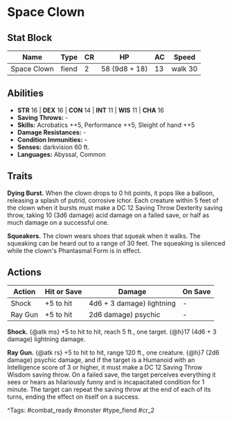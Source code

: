 # Space Clown

## Stat Block

| Name | Type | CR | HP | AC | Speed |
|------|------|----|----|----|-------|
| Space Clown | fiend | 2 | 58 (9d8 + 18) | 13 | walk 30 |

## Abilities

- **STR** 16 | **DEX** 16 | **CON** 14 | **INT** 11 | **WIS** 11 | **CHA** 16
- **Saving Throws:** -  
- **Skills:** Acrobatics ++5, Performance ++5, Sleight of hand ++5  
- **Damage Resistances:** -  
- **Condition Immunities:** -  
- **Senses:** darkvision 60 ft.  
- **Languages:** Abyssal, Common

## Traits

**Dying Burst.** When the clown drops to 0 hit points, it pops like a balloon, releasing a splash of putrid, corrosive ichor. Each creature within 5 feet of the clown when it bursts must make a DC 12 Saving Throw Dexterity saving throw, taking 10 (3d6 damage) acid damage on a failed save, or half as much damage on a successful one.

**Squeakers.** The clown wears shoes that squeak when it walks. The squeaking can be heard out to a range of 30 feet. The squeaking is silenced while the clown's Phantasmal Form is in effect.


## Actions

| Action | Hit or Save | Damage | On Save |
|--------|--------------|--------|----------|
| Shock | +5 to hit | 4d6 + 3 damage) lightning | - |
| Ray Gun | +5 to hit | 2d6 damage) psychic | - |

**Shock.** {@atk ms} +5 to hit to hit, reach 5 ft., one target. {@h}17 (4d6 + 3 damage) lightning damage.

**Ray Gun.** {@atk rs} +5 to hit to hit, range 120 ft., one creature. {@h}7 (2d6 damage) psychic damage, and if the target is a Humanoid with an Intelligence score of 3 or higher, it must make a DC 12 Saving Throw Wisdom saving throw. On a failed save, the target perceives everything it sees or hears as hilariously funny and is incapacitated condition for 1 minute. The target can repeat the saving throw at the end of each of its turns, ending the effect on itself on a success.


^Tags: #combat_ready #monster #type_fiend #cr_2
